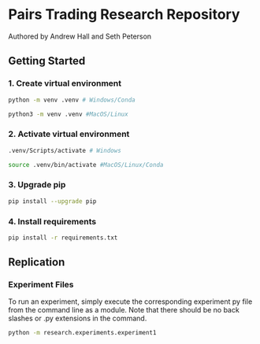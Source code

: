 # Pairs Trading Research Repository
Authored by Andrew Hall and Seth Peterson

## Getting Started

### 1. Create virtual environment
```bash
python -m venv .venv # Windows/Conda

python3 -m venv .venv #MacOS/Linux
```

### 2. Activate virtual environment
```bash
.venv/Scripts/activate # Windows

source .venv/bin/activate #MacOS/Linux/Conda
```

### 3. Upgrade pip
```bash
pip install --upgrade pip
```

### 4. Install requirements
```bash
pip install -r requirements.txt
```

## Replication

### Experiment Files
To run an experiment, simply execute the corresponding experiment py file from the command line as a module. Note that there should be no back slashes or .py extensions in the command.

```bash
python -m research.experiments.experiment1
```
